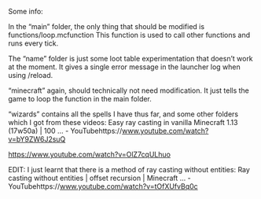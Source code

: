 Some info:

In the “main” folder, the only thing that should be modified is functions/loop.mcfunction
This function is used to call other functions and runs every tick.

The “name” folder is just some loot table experimentation that doesn’t work at the moment. It gives a single error message in the launcher log when using /reload.

“minecraft” again, should technically not need modification. It just tells the game to loop the function in the main folder.

“wizards” contains all the spells I have thus far, and some other folders which I got from these videos:
Easy ray casting in vanilla Minecraft 1.13 (17w50a) | 100 ... - YouTubehttps://www.youtube.com/watch?v=bY9ZW6J2suQ

https://www.youtube.com/watch?v=OlZ7cqULhuo


EDIT: I just learnt that there is a method of ray casting without entities: Ray casting without entities | offset recursion | Minecraft ... - YouTubehttps://www.youtube.com/watch?v=tOfXUfvBq0c
